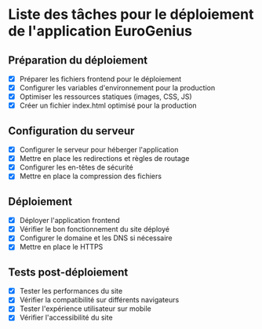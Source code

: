 # Liste des tâches pour le déploiement de l'application EuroGenius

## Préparation du déploiement
- [x] Préparer les fichiers frontend pour le déploiement
- [x] Configurer les variables d'environnement pour la production
- [x] Optimiser les ressources statiques (images, CSS, JS)
- [x] Créer un fichier index.html optimisé pour la production

## Configuration du serveur
- [x] Configurer le serveur pour héberger l'application
- [x] Mettre en place les redirections et règles de routage
- [x] Configurer les en-têtes de sécurité
- [x] Mettre en place la compression des fichiers

## Déploiement
- [x] Déployer l'application frontend
- [x] Vérifier le bon fonctionnement du site déployé
- [x] Configurer le domaine et les DNS si nécessaire
- [x] Mettre en place le HTTPS

## Tests post-déploiement
- [x] Tester les performances du site
- [x] Vérifier la compatibilité sur différents navigateurs
- [x] Tester l'expérience utilisateur sur mobile
- [x] Vérifier l'accessibilité du site
